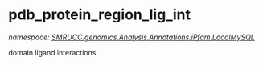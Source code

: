 ﻿# pdb_protein_region_lig_int
_namespace: [SMRUCC.genomics.Analysis.Annotations.iPfam.LocalMySQL](./index.md)_

domain ligand interactions





